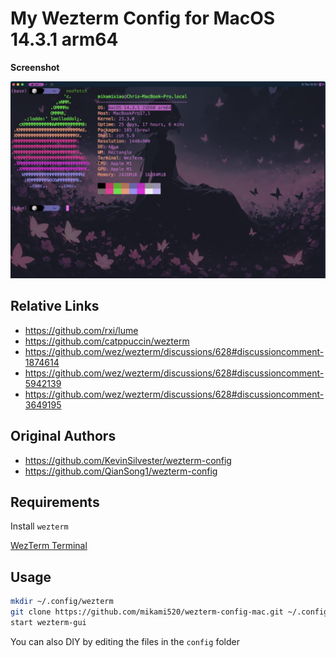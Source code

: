 # My Wezterm Config for MacOS 14.3.1 arm64

**Screenshot**

![screenshot](./screenshots/screenshot.png) 


## Relative Links

- <https://github.com/rxi/lume>
- <https://github.com/catppuccin/wezterm>
- <https://github.com/wez/wezterm/discussions/628#discussioncomment-1874614>
- <https://github.com/wez/wezterm/discussions/628#discussioncomment-5942139>
- <https://github.com/wez/wezterm/discussions/628#discussioncomment-3649195>



## Original Authors

- <https://github.com/KevinSilvester/wezterm-config>
- <https://github.com/QianSong1/wezterm-config>



## Requirements

Install `wezterm`

[WezTerm Terminal](https://github.com/wez/wezterm/releases)


## Usage

```bash
mkdir ~/.config/wezterm
git clone https://github.com/mikami520/wezterm-config-mac.git ~/.config/wezterm
start wezterm-gui
```

You can also DIY by editing the files in the ```config``` folder
